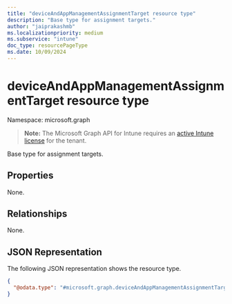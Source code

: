 ```yaml
---
title: "deviceAndAppManagementAssignmentTarget resource type"
description: "Base type for assignment targets."
author: "jaiprakashmb"
ms.localizationpriority: medium
ms.subservice: "intune"
doc_type: resourcePageType
ms.date: 10/09/2024
---
```


# deviceAndAppManagementAssignmentTarget resource type

Namespace: microsoft.graph

> **Note:** The Microsoft Graph API for Intune requires an [active Intune license](https://go.microsoft.com/fwlink/?linkid=839381) for the tenant.

Base type for assignment targets.

## Properties
None.

## Relationships
None.

## JSON Representation
The following JSON representation shows the resource type.
<!-- {
  "blockType": "resource",
  "@odata.type": "microsoft.graph.deviceAndAppManagementAssignmentTarget"
}
-->
``` json
{
  "@odata.type": "#microsoft.graph.deviceAndAppManagementAssignmentTarget"
}
```
